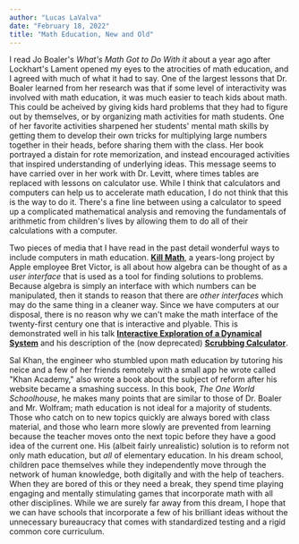 ```yaml
---
author: "Lucas LaValva"
date: "February 18, 2022"
title: "Math Education, New and Old"
---
```


I read Jo Boaler's _What's Math Got to Do With it_ about a year ago after Lockhart's Lament opened my eyes to the atrocities of math education, and I agreed with much of what it had to say. One of the largest lessons that Dr. Boaler learned from her research was that if some level of interactivity was involved with math education, it was much easier to teach kids about math. This could be acheived by giving kids hard problems that they had to figure out by themselves, or by organizing math activities for math students. One of her favorite activities sharpened her students' mental math skills by getting them to develop their own tricks for multiplying large numbers together in their heads, before sharing them with the class. Her book portrayed a distain for rote memorization, and instead encouraged activities that inspired understanding of underlying ideas. This message seems to have carried over in her work with Dr. Levitt, where times tables are replaced with lessons on calculator use. While I think that calculators and computers can help us to accelerate math education, I do not think that this is the way to do it. There's a fine line between using a calculator to speed up a complicated mathematical analysis and removing the fundamentals of arithmetic from children's lives by allowing them to do all of their calculations with a computer.

Two pieces of media that I have read in the past detail wonderful ways to include computers in math education. **[Kill Math](http://worrydream.com/KillMath/)**, a years-long project by Apple employee Bret Victor, is all about how algebra can be thought of as a _user interface_ that is used as a tool for finding solutions to problems. Because algebra is simply an interface with which numbers can be manipulated, then it stands to reason that there are _other interfaces_ which may do the same thing in a cleaner way. Since we have computers at our disposal, there is no reason why we can't make the math interface of the twenty-first century one that is interactive and plyable. This is demonstrated well in his talk **[Interactive Exploration of a Dynamical System](http://vimeo.com/23839605/)** and his description of the (now deprecated) **[Scrubbing Calculator](http://worrydream.com/ScrubbingCalculator/)**.

Sal Khan, the engineer who stumbled upon math education by tutoring his neice and a few of her friends remotely with a small app he wrote called "Khan Academy," also wrote a book about the subject of reform after his website became a smashing success. In this book, _The One World Schoolhouse_, he makes many points that are similar to those of Dr. Boaler and Mr. Wolfram; math education is not ideal for a majority of students. Those who catch on to new topics quickly are always bored with class material, and those who learn more slowly are prevented from learning because the teacher moves onto the next topic before they have a good idea of the current one. His (albeit fairly unrealistic) solution is to reform not only math education, but _all_ of elementary education. In his dream school, children pace themselves while they independently move through the network of human knowledge, both digitally and with the help of teachers. When they are bored of this or they need a break, they spend time playing engaging and mentally stimulating games that incorporate math with all other disciplines. While we are surely far away from this dream, I hope that we can have schools that incorporate a few of his brilliant ideas without the unnecessary bureaucracy that comes with standardized testing and a rigid common core curriculum.